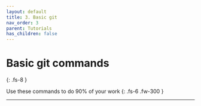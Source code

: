 ```yaml
---
layout: default
title: 3. Basic git
nav_order: 3
parent: Tutorials
has_children: false
---
```



# Basic git commands
{: .fs-8 }

Use these commands to do 90% of your work
{: .fs-6 .fw-300 }

---
